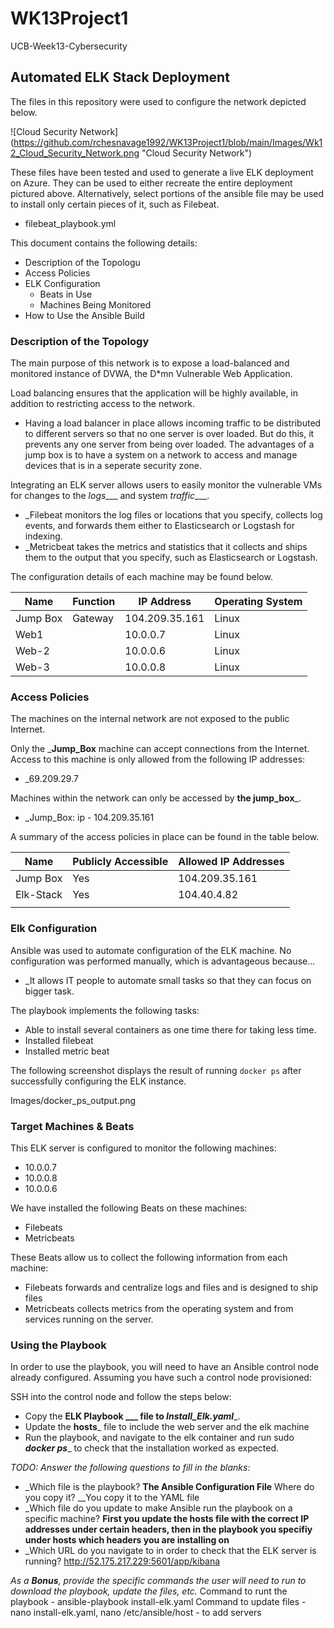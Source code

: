 # WK13Project1
UCB-Week13-Cybersecurity

## Automated ELK Stack Deployment

The files in this repository were used to configure the network depicted below.

![Cloud Security Network] (https://github.com/rchesnavage1992/WK13Project1/blob/main/Images/Wk12_Cloud_Security_Network.png "Cloud Security Network")

These files have been tested and used to generate a live ELK deployment on Azure. They can be used to either recreate the entire deployment pictured above.
Alternatively, select portions of the ansible file may be used to install only certain pieces of it, such as Filebeat.

  - filebeat_playbook.yml

This document contains the following details:
- Description of the Topologu
- Access Policies
- ELK Configuration
  - Beats in Use
  - Machines Being Monitored
- How to Use the Ansible Build


### Description of the Topology

The main purpose of this network is to expose a load-balanced and monitored instance of DVWA, the D*mn Vulnerable Web Application.

Load balancing ensures that the application will be highly available, in addition to restricting access to the network.
- Having a load balancer in place allows incoming traffic to be distributed to different servers so that no one server is over loaded. But do this, it prevents any
one server from being over loaded.  The advantages of a jump box is to have a system on a network to access and manage devices that is in a seperate security zone. 

Integrating an ELK server allows users to easily monitor the vulnerable VMs for changes to the _logs____ and system _traffic____.
- _Filebeat monitors the log files or locations that you specify, collects log events, and forwards them either to Elasticsearch or Logstash for indexing.
- _Metricbeat takes the metrics and statistics that it collects and ships them to the output that you specify, such as Elasticsearch or Logstash.

The configuration details of each machine may be found below.

| Name     | Function | IP Address    | Operating System |
|----------|----------|---------------|------------------|
| Jump Box | Gateway  | 104.209.35.161| Linux            |
| Web1     |          | 10.0.0.7      | Linux            |
| Web-2    |          | 10.0.0.6      | Linux            |
| Web-3    |          | 10.0.0.8      | Linux            |

### Access Policies

The machines on the internal network are not exposed to the public Internet. 

Only the ___Jump_Box__ machine can accept connections from the Internet. Access to this machine is only allowed from the following IP addresses:
- _69.209.29.7

Machines within the network can only be accessed by __the jump_box___.
- _Jump_Box: ip - 104.209.35.161

A summary of the access policies in place can be found in the table below.

| Name     | Publicly Accessible | Allowed IP Addresses |
|----------|---------------------|----------------------|
| Jump Box | Yes                 | 104.209.35.161       |
| Elk-Stack| Yes                 | 104.40.4.82          |
|          |                     |                      |

### Elk Configuration

Ansible was used to automate configuration of the ELK machine. No configuration was performed manually, which is advantageous because...
- _It allows IT people to automate small tasks so that they can focus on bigger task.

The playbook implements the following tasks:
- Able to install several containers as one time there for taking less time.
- Installed filebeat
- Installed metric beat

The following screenshot displays the result of running `docker ps` after successfully configuring the ELK instance.

Images/docker_ps_output.png

### Target Machines & Beats
This ELK server is configured to monitor the following machines:
- 10.0.0.7
- 10.0.0.8
- 10.0.0.6

We have installed the following Beats on these machines:
- Filebeats
- Metricbeats

These Beats allow us to collect the following information from each machine:
- Filebeats forwards and centralize logs and files and is designed to ship files
- Metricbeats collects metrics from the operating system and from services running on the server.

### Using the Playbook
In order to use the playbook, you will need to have an Ansible control node already configured. Assuming you have such a control node provisioned: 

SSH into the control node and follow the steps below:
- Copy the __ELK Playbook ___ file to _Install_Elk.yaml____.
- Update the __hosts___ file to include the web server and the elk machine
- Run the playbook, and navigate to the elk container and run sudo ___docker ps____ to check that the installation worked as expected.

_TODO: Answer the following questions to fill in the blanks:_
- _Which file is the playbook?  __The Ansible Configuration File__ Where do you copy it? __You copy it to the YAML file
- _Which file do you update to make Ansible run the playbook on a specific machine? __First you update the hosts file with the correct IP addresses under certain headers, then in the playbook you specifiy under hosts which headers you are installing on__ 
- _Which URL do you navigate to in order to check that the ELK server is running? http://52.175.217.229:5601/app/kibana

_As a **Bonus**, provide the specific commands the user will need to run to download the playbook, update the files, etc._
Command to runt the playbook - ansible-playbook install-elk.yaml
Command to update files - nano install-elk.yaml, nano /etc/ansible/host - to add servers
